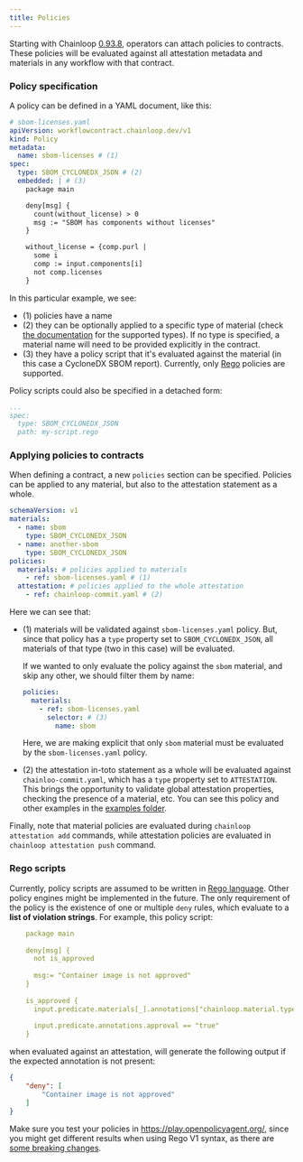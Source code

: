 ```yaml
---
title: Policies
---
```


Starting with Chainloop [0.93.8](https://github.com/chainloop-dev/chainloop/releases/tag/v0.93.8), operators can attach policies to contracts. 
These policies will be evaluated against all attestation metadata and materials in any workflow with that contract.

### Policy specification
A policy can be defined in a YAML document, like this:
```yaml
# sbom-licenses.yaml
apiVersion: workflowcontract.chainloop.dev/v1
kind: Policy
metadata:
  name: sbom-licenses # (1)
spec:
  type: SBOM_CYCLONEDX_JSON # (2)
  embedded: | # (3)
    package main

    deny[msg] {
      count(without_license) > 0
      msg := "SBOM has components without licenses"
    }

    without_license = {comp.purl |
      some i
      comp := input.components[i]
      not comp.licenses
    }
```
In this particular example, we see:
* (1) policies have a name
* (2) they can be optionally applied to a specific type of material (check [the documentation](./operator/contract#material-schema) for the supported types). If no type is specified, a material name will need to be provided explicitly in the contract.
* (3) they have a policy script that it's evaluated against the material (in this case a CycloneDX SBOM report). Currently, only [Rego](https://www.openpolicyagent.org/docs/latest/policy-language/#learning-rego) policies are supported.

Policy scripts could also be specified in a detached form:
```yaml
...
spec:
  type: SBOM_CYCLONEDX_JSON
  path: my-script.rego
```

### Applying policies to contracts
When defining a contract, a new `policies` section can be specified. Policies can be applied to any material, but also to the attestation statement as a whole.
```yaml
schemaVersion: v1
materials:
  - name: sbom
    type: SBOM_CYCLONEDX_JSON
  - name: another-sbom
    type: SBOM_CYCLONEDX_JSON
policies:
  materials: # policies applied to materials
    - ref: sbom-licenses.yaml # (1)
  attestation: # policies applied to the whole attestation
    - ref: chainloop-commit.yaml # (2)
```
Here we can see that:
- (1) materials will be validated against `sbom-licenses.yaml` policy. But, since that policy has a `type` property set to `SBOM_CYCLONEDX_JSON`, all materials of that type (two in this case) will be evaluated. 
  
  If we wanted to only evaluate the policy against the `sbom` material, and skip any other, we should filter them by name:
  ```yaml
  policies:
    materials:
      - ref: sbom-licenses.yaml
        selector: # (3)
          name: sbom
  ```
  Here, we are making explicit that only `sbom` material must be evaluated by the `sbom-licenses.yaml` policy.
- (2) the attestation in-toto statement as a whole will be evaluated against `chainloo-commit.yaml`, which has a `type` property set to `ATTESTATION`. This brings the opportunity to validate global attestation properties, checking the presence of a material, etc. You can see this policy and other examples in the [examples folder](https://github.com/chainloop-dev/chainloop/tree/main/docs/examples/policies).

Finally, note that material policies are evaluated during `chainloop attestation add` commands, while attestation policies are evaluated in `chainloop attestation push` command.

### Rego scripts
Currently, policy scripts are assumed to be written in [Rego language](https://www.openpolicyagent.org/docs/latest/policy-language/#learning-rego). Other policy engines might be implemented in the future.
The only requirement of the policy is the existence of one or multiple `deny` rules, which evaluate to a **list of violation strings**.
For example, this policy script:
```yaml
    package main
    
    deny[msg] {
      not is_approved
      
      msg:= "Container image is not approved"
    }
    
    is_approved {
      input.predicate.materials[_].annotations["chainloop.material.type"] == "CONTAINER_IMAGE"
      
      input.predicate.annotations.approval == "true"
    }
```
when evaluated against an attestation, will generate the following output if the expected annotation is not present:
```json
{
    "deny": [
        "Container image is not approved"
    ]
}
```
Make sure you test your policies in https://play.openpolicyagent.org/, since you might get different results when using Rego V1 syntax, as there are [some breaking changes](https://www.openpolicyagent.org/docs/latest/opa-1/).